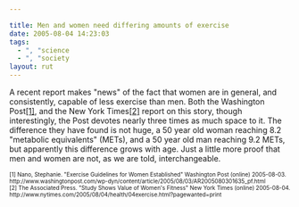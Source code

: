 ```yaml
---

title: Men and women need differing amounts of exercise
date: 2005-08-04 14:23:03
tags:
  - ", "science
  - ", "society
layout: rut
---
```


<p>A recent report makes "news" of the fact that women are in general, and consistently, capable of less exercise than men.  Both the Washington Post<a href="http://www.washingtonpost.com/wp-dyn/content/article/2005/08/03/AR2005080301635_pf.html">[1]</a>, and the New York Times<a href="http://www.nytimes.com/2005/08/04/health/04exercise.html?pagewanted=print">[2]</a> report on this story, though interestingly, the Post devotes nearly three times as much space to it.  The difference they have found is not huge, a 50 year old woman reaching 8.2 "metabolic equivalents" (METs), and a 50 year old man reaching 9.2 METs, but apparently this difference grows with age.  Just a little more proof that men and women are not, as we are told, interchangeable.</p>  <font size="-2"> [1] Nano, Stephanie.  "Exercise Guidelines for Women Established" Washington Post (online) 2005-08-03. http://www.washingtonpost.com/wp-dyn/content/article/2005/08/03/AR2005080301635_pf.html <br  /> [2] The Associated Press.  "Study Shows Value of Women's Fitness" New York Times (online) 2005-08-04. http://www.nytimes.com/2005/08/04/health/04exercise.html?pagewanted=print <br  /> </font>

